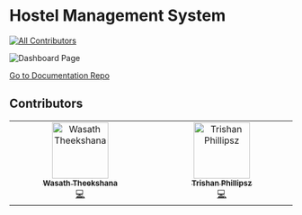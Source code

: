 # Hostel Management System
<!-- ALL-CONTRIBUTORS-BADGE:START - Do not remove or modify this section -->
[![All Contributors](https://img.shields.io/badge/all_contributors-2-orange.svg?style=flat-square)](#contributors-)
<!-- ALL-CONTRIBUTORS-BADGE:END -->

![Dashboard Page](https://github.com/WasathTheekshana/Hostel_Management_System/assets/91784445/c02d3a96-f8cc-4865-bc56-4a1d10881c7e)


[Go to Documentation Repo](https://github.com/WasathTheekshana/hostel-management-system-documentation)


## Contributors



<!-- ALL-CONTRIBUTORS-LIST:START - Do not remove or modify this section -->
<!-- prettier-ignore-start -->
<!-- markdownlint-disable -->
<table>
  <tbody>
    <tr>
      <td align="center" valign="top" width="14.28%"><a href="http://www.wasath.me"><img src="https://avatars.githubusercontent.com/u/91784445?v=4?s=100" width="100px;" alt="Wasath Theekshana"/><br /><sub><b>Wasath Theekshana</b></sub></a><br /><a href="https://github.com/WasathTheekshana/Hostel_Management_System/commits?author=WasathTheekshana" title="Code">💻</a></td>
      <td align="center" valign="top" width="14.28%"><a href="https://github.com/Shenon69"><img src="https://avatars.githubusercontent.com/u/105484461?v=4?s=100" width="100px;" alt="Trishan Phillipsz"/><br /><sub><b>Trishan Phillipsz</b></sub></a><br /><a href="https://github.com/WasathTheekshana/Hostel_Management_System/commits?author=Shenon69" title="Code">💻</a></td>
    </tr>
  </tbody>
</table>

<!-- markdownlint-restore -->
<!-- prettier-ignore-end -->

<!-- ALL-CONTRIBUTORS-LIST:END -->



